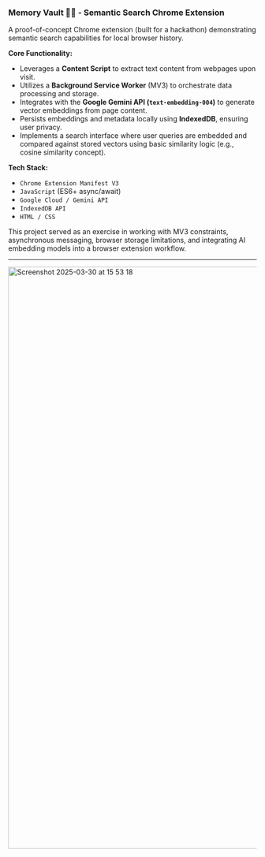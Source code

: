 ### Memory Vault 🧠💾 - Semantic Search Chrome Extension

A proof-of-concept Chrome extension (built for a hackathon) demonstrating semantic search capabilities for local browser history.

**Core Functionality:**

*   Leverages a **Content Script** to extract text content from webpages upon visit.
*   Utilizes a **Background Service Worker** (MV3) to orchestrate data processing and storage.
*   Integrates with the **Google Gemini API (`text-embedding-004`)** to generate vector embeddings from page content.
*   Persists embeddings and metadata locally using **IndexedDB**, ensuring user privacy.
*   Implements a search interface where user queries are embedded and compared against stored vectors using basic similarity logic (e.g., cosine similarity concept).

**Tech Stack:**

*   `Chrome Extension Manifest V3`
*   `JavaScript` (ES6+ async/await)
*   `Google Cloud / Gemini API`
*   `IndexedDB API`
*   `HTML / CSS`

This project served as an exercise in working with MV3 constraints, asynchronous messaging, browser storage limitations, and integrating AI embedding models into a browser extension workflow.

---

<img width="1181" alt="Screenshot 2025-03-30 at 15 53 18" src="https://github.com/user-attachments/assets/9ce65a31-7445-4354-ada7-66d97cf6abcb" />



